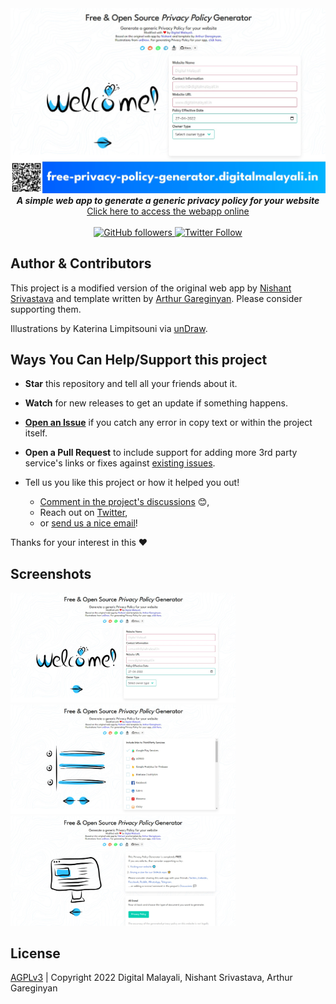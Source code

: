<div align="center">
  <img src="img/banner.jpg" alt="Free & Open Source Privacy Policy Generator">
</div>

<div align="center"><strong>
  <em>A simple web app to generate a generic privacy policy for your website</em>
</strong><br>
<a href="https://app-privacy-policy-generator.nisrulz.com/">Click here to access the webapp online</a></div>

<br>

<div align="center"><a href="https://github.com/digitalmalayali/free-website-or-app-privacy-policy-generator">
  <img src="https://img.shields.io/github/followers/digitalmalayali.svg?style=social&amp;label=Follow" alt="GitHub followers">
</a><a href="https://twitter.com/DigiMalayali">
  <img src="https://img.shields.io/twitter/follow/digimalayali.svg?style=social" alt="Twitter Follow">
</a>

</div>

## Author & Contributors

This project is a modified version of the original web app by [Nishant Srivastava](https://github.com/nisrulz/nisrulz.github.io#nishant-srivastava) and template written by [Arthur Gareginyan](https://github.com/ArthurGareginyan/privacy-policy-template). Please consider supporting them.

Illustrations by Katerina Limpitsouni via [unDraw](https://undraw.co/).

## Ways You Can Help/Support this project

- **Star** this repository and tell all your friends about it.
- **Watch** for new releases to get an update if something happens.
- [**Open an Issue**](https://github.com/digitalmalayali/free-website-or-app-privacy-policy-generator/issues/new/choose) if you catch any error in copy text or within the project itself.
- **Open a Pull Request** to include support for adding more 3rd party service's links or fixes against [existing issues](https://github.com/digitalmalayali/free-website-or-app-privacy-policy-generator/issues).

- Tell us you like this project or how it helped you out!

  - [Comment in the project's discussions](https://github.com/digitalmalayali/free-website-or-app-privacy-policy-generator/discussions) :blush:,
  - Reach out on [Twitter](https://twitter.com/digimalayali),
  - or [send us a nice email](mailto:contact@digitalmalayali.in)!

Thanks for your interest in this :heart:

## Screenshots

<img src="img/sc_1.jpg" alt="Free & Open Source Privacy Policy Generator" width=360 /><img src="img/sc_2.jpg" alt="Free & Open Source Privacy Policy Generator" width=360 /><img src="img/sc_3.jpg" alt="Free & Open Source Privacy Policy Generator" width=360 />

## License

[AGPLv3](LICENSE) | Copyright 2022 Digital Malayali, Nishant Srivastava, Arthur Gareginyan
